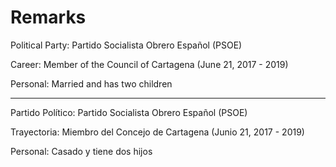 # Remarks

Political Party: Partido Socialista Obrero Español (PSOE)

Career:
Member of the Council of Cartagena (June 21, 2017 - 2019)

Personal:
Married and has two children

*******************************************************************************

Partido Político: Partido Socialista Obrero Español (PSOE)

Trayectoria:
Miembro del Concejo de Cartagena (Junio 21, 2017 - 2019)

Personal:
Casado y tiene dos hijos